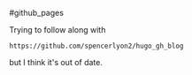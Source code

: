 #github_pages

Trying to follow along with

    https://github.com/spencerlyon2/hugo_gh_blog

but I think it's out of date.
